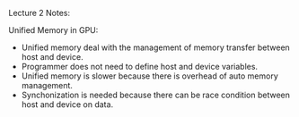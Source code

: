 Lecture 2 Notes:

Unified Memory in GPU:

 * Unified memory deal with the management of memory transfer between host and device.
 * Programmer does not need to define host and device variables.
 * Unified memory is slower because there is overhead of auto memory management.
 * Synchonization is needed because there can be race condition between host and device on data. 
 
